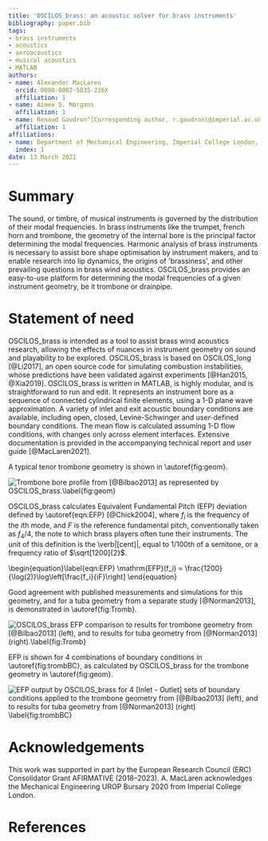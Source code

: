 ```yaml
---
title: 'OSCILOS_brass: an acoustic solver for brass instruments'
bibliography: paper.bib
tags:
- brass instruments
- acoustics
- aeroacoustics
- musical acoustics
- MATLAB
authors:
- name: Alexander MacLaren
  orcid: 0000-0002-5835-216X
  affiliation: 1
- name: Aimee S. Morgans
  affiliation: 1
- name: Renaud Gaudron^[Corresponding author, r.gaudron\@imperial.ac.uk]
  affiliation: 1
affiliations:
- name: Department of Mechanical Engineering, Imperial College London, UK
  index: 1
date: 13 March 2021
---
```


# Summary

 The sound, or timbre, of musical instruments is governed by the 
 distribution of their modal frequencies. In brass instruments like the 
 trumpet, french horn and trombone, the geometry of the internal bore 
 is the principal factor determining the modal frequencies. Harmonic 
 analysis of brass instruments is necessary to assist bore shape 
 optimisation by instrument makers, and to enable research into lip 
 dynamics, the origins of 'brassiness', and other prevailing questions 
 in brass wind acoustics. OSCILOS_brass provides an easy-to-use 
 platform for determining the modal frequencies of a given instrument 
 geometry, be it trombone or drainpipe.


# Statement of need

OSCILOS_brass is intended as a tool to assist brass wind acoustics 
research, allowing the effects of nuances in instrument geometry on 
sound and playability to be explored. OSCILOS_brass is based on 
OSCILOS_long [@Li2017], an open source code for simulating 
combustion instabilities, whose predictions have been validated against experiments [@Han2015, @Xia2019]. OSCILOS_brass is written in MATLAB, is highly modular, and 
is straightforward to run and edit. It represents an instrument bore as 
a sequence of connected cylindrical finite elements, using a 1-D plane 
wave approximation. A variety of inlet and exit acoustic boundary 
conditions are available, including open, closed, Levine-Schwinger and 
user-defined boundary conditions. The mean flow is calculated assuming 
1-D flow conditions, with changes only across element interfaces. 
Extensive documentation is provided in the accompanying technical 
report and user guide [@MacLaren2021].

A typical tenor trombone geometry is shown in \autoref{fig:geom}.

![Trombone bore profile from [@Bilbao2013] as represented by 
OSCILOS_brass.\label{fig:geom}](figures/TromboneGeometry.png)

OSCILOS_brass calculates Equivalent Fundamental Pitch (EFP) deviation 
defined by \autoref{eqn:EFP} [@Chick2004], where 
$f_i$ is the frequency of the $i$th mode, and $F$ is the reference 
fundamental pitch, conventionally taken as $f_4/4$, the note to which 
brass players often tune their instruments. The unit of this definition 
is the \verb|[cent]|, equal to $1/100$th of a semitone, or a frequency 
ratio of $\sqrt[1200]{2}$.

\begin{equation}\label{eqn:EFP}
	\mathrm{EFP}(f_i) = \frac{1200}{\log(2)}\log\left[\frac{f_i}{iF}\right]
\end{equation}

Good agreement with published measurements and simulations for this 
geometry, and for a tuba geometry from a separate study [@Norman2013], 
is demonstrated in \autoref{fig:Tromb}.

![OSCILOS_brass EFP comparison to results for trombone geometry from 
[@Bilbao2013] (left), and to results for tuba geometry from 
[@Norman2013] (right).\label{fig:Tromb}](figures/TromboneTubaEFP.png)

EFP is shown for 4 combinations of boundary 
conditions in \autoref{fig:trombBC}, as calculated by OSCILOS_brass for 
the trombone geometry in \autoref{fig:geom}.

![EFP output by OSCILOS_brass for 4 \[Inlet - Outlet\] sets of boundary 
conditions applied to the trombone geometry from 
[@Bilbao2013] (left), and to results for tuba geometry from 
[@Norman2013] (right) \label{fig:trombBC}](figures/TromboneTubaBCsEFP.png)

# Acknowledgements

This work was supported in part by the European Research Council (ERC) 
Consolidator Grant AFIRMATIVE (2018–2023). A. MacLaren acknowledges the 
Mechanical Engineering UROP Bursary 2020 from Imperial College London.

# References
